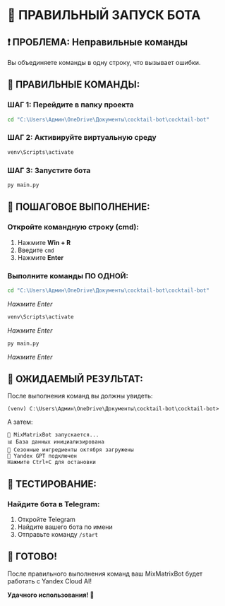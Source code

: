 # 🚀 ПРАВИЛЬНЫЙ ЗАПУСК БОТА

## ❗ ПРОБЛЕМА: Неправильные команды
Вы объединяете команды в одну строку, что вызывает ошибки.

## 📝 ПРАВИЛЬНЫЕ КОМАНДЫ:

### ШАГ 1: Перейдите в папку проекта
```cmd
cd "C:\Users\Админ\OneDrive\Документы\cocktail-bot\cocktail-bot"
```

### ШАГ 2: Активируйте виртуальную среду
```cmd
venv\Scripts\activate
```

### ШАГ 3: Запустите бота
```cmd
py main.py
```

## 🔧 ПОШАГОВОЕ ВЫПОЛНЕНИЕ:

### Откройте командную строку (cmd):
1. Нажмите **Win + R**
2. Введите `cmd`
3. Нажмите **Enter**

### Выполните команды ПО ОДНОЙ:
```cmd
cd "C:\Users\Админ\OneDrive\Документы\cocktail-bot\cocktail-bot"
```
*Нажмите Enter*

```cmd
venv\Scripts\activate
```
*Нажмите Enter*

```cmd
py main.py
```
*Нажмите Enter*

## 🎯 ОЖИДАЕМЫЙ РЕЗУЛЬТАТ:

После выполнения команд вы должны увидеть:
```
(venv) C:\Users\Админ\OneDrive\Документы\cocktail-bot\cocktail-bot>
```

А затем:
```
🍹 MixMatrixBot запускается...
📊 База данных инициализирована
🍂 Сезонные ингредиенты октября загружены
🤖 Yandex GPT подключен
Нажмите Ctrl+C для остановки
```

## 📱 ТЕСТИРОВАНИЕ:

### Найдите бота в Telegram:
1. Откройте Telegram
2. Найдите вашего бота по имени
3. Отправьте команду `/start`

## 🎉 ГОТОВО!

После правильного выполнения команд ваш MixMatrixBot будет работать с Yandex Cloud AI!

**Удачного использования! 🍹**



